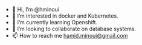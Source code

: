 - 👋 Hi, I’m @hminoui
- 👀 I’m interested in docker and Kubernetes.
- 🌱 I’m currently learning Openshift.
- 💞️ I’m looking to collaborate on database systems.
- 📫 How to reach me hamid.minoui@gmail.com

<!---
hminoui/hminoui is a ✨ special ✨ repository because its `README.md` (this file) appears on your GitHub profile.
You can click the Preview link to take a look at your changes.
--->
